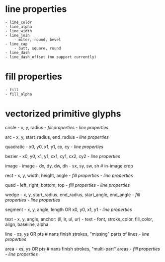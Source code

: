 
line properties
===============
    - line_color
    - line_alpha
    - line_width
    - line_join
        - miter, round, bevel
    - line_cap
        - butt, square, round
    - line_dash
    - line_dash_offset (no support currently)

fill properties
===============
    - fill
    - fill_alpha


vectorized primitive glyphs
===========================

circle
    - x, y, radius
    - *fill properties*
    - *line properties*

arc
    - x, y, start_radius, end_radius
    - *line properties*

quadratic
    - x0, y0, x1, y1, cx, cy
    - *line properties*

bezier
    - x0, y0, x1, y1, cx1, cy1, cx2, cy2
    - *line properties*

image
    - image
    - dx, dy, dw, dh
    - sx, sy, sw, sh  # in-image crop

rect
    - x, y, width, height, angle
    - *fill properties*
    - *line properties*

quad
    - left, right, bottom, top
    - *fill properties*
    - *line properties*

wedge
    - x, y, start_radius, end_radius, start_angle, end_angle
    - *fill properties*
    - *line properties*

segment
    - x, y, angle, length OR x0, y0, x1, y1
    - *line properties*

text
    - x, y, angle, anchor: (ll, lr, ul, ur)
    - text
    - font, stroke_color, fill_color, align, baseline, alpha

line
    - xs, ys OR pts    # nans finish strokes, "missing" parts of lines
    - *line properties*

area
    - xs, ys OR pts    # nans finish strokes, "multi-part" areas
    - *fill properties*
    - *line properties*

